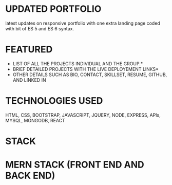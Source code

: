 # UPDATED PORTFOLIO
latest updates on responsive portfolio with one extra landing page coded with bit of ES 5 and ES 6 syntax.

# FEATURED 
* LIST OF ALL THE PROJECTS INDIVIDUAL AND THE GROUP.*
* BRIEF DETAILED PROJECTS WITH THE LIVE DEPLOYEMENT LINKS*
* OTHER DETAILS SUCH AS BIO, CONTACT, SKILLSET, RESUME, GITHUB, AND LINKED IN
  
# TECHNOLOGIES USED
HTML, CSS, BOOTSTRAP, JAVASCRIPT, JQUERY, NODE, EXPRESS, APIs, MYSQL, MONGODB, REACT

# STACK
# MERN STACK (FRONT END AND BACK END)
